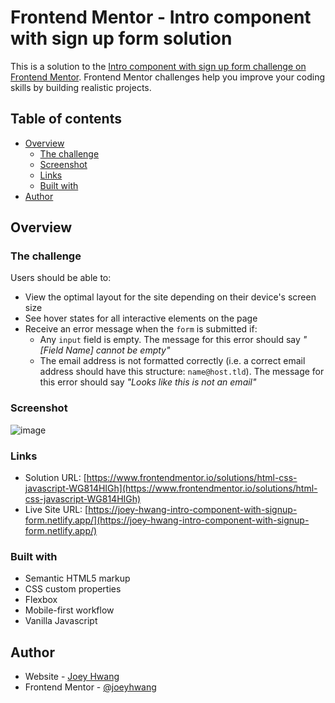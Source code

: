 # Frontend Mentor - Intro component with sign up form solution

This is a solution to the [Intro component with sign up form challenge on Frontend Mentor](https://www.frontendmentor.io/challenges/intro-component-with-signup-form-5cf91bd49edda32581d28fd1). Frontend Mentor challenges help you improve your coding skills by building realistic projects. 

## Table of contents

- [Overview](#overview)
  - [The challenge](#the-challenge)
  - [Screenshot](#screenshot)
  - [Links](#links)
  - [Built with](#built-with)
- [Author](#author)


## Overview

### The challenge

Users should be able to:

- View the optimal layout for the site depending on their device's screen size
- See hover states for all interactive elements on the page
- Receive an error message when the `form` is submitted if:
  - Any `input` field is empty. The message for this error should say *"[Field Name] cannot be empty"*
  - The email address is not formatted correctly (i.e. a correct email address should have this structure: `name@host.tld`). The message for this error should say *"Looks like this is not an email"*

### Screenshot
![image](https://user-images.githubusercontent.com/19678167/127781979-3a17b5fa-653c-4f1e-ba0a-7605a32e11f8.png)


### Links
- Solution URL: [https://www.frontendmentor.io/solutions/html-css-javascript-WG814HIGh](https://www.frontendmentor.io/solutions/html-css-javascript-WG814HIGh)
- Live Site URL: [https://joey-hwang-intro-component-with-signup-form.netlify.app/](https://joey-hwang-intro-component-with-signup-form.netlify.app/)

### Built with

- Semantic HTML5 markup
- CSS custom properties
- Flexbox
- Mobile-first workflow
- Vanilla Javascript

## Author

- Website - [Joey Hwang](https://joeyhwang.github.io/portfolio/)
- Frontend Mentor - [@joeyhwang](https://www.frontendmentor.io/profile/joeyhwang)
